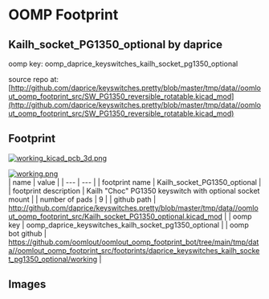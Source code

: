 # OOMP Footprint  
## Kailh_socket_PG1350_optional  by daprice  
  
oomp key: oomp_daprice_keyswitches_kailh_socket_pg1350_optional  
  
source repo at: [http://github.com/daprice/keyswitches.pretty/blob/master/tmp/data//oomlout_oomp_footprint_src/SW_PG1350_reversible_rotatable.kicad_mod](http://github.com/daprice/keyswitches.pretty/blob/master/tmp/data//oomlout_oomp_footprint_src/SW_PG1350_reversible_rotatable.kicad_mod)  
## Footprint  
  
[![working_kicad_pcb_3d.png](working_kicad_pcb_3d_600.png)](working_kicad_pcb_3d.png)  
  
[![working.png](working_600.png)](working.png)  
| name | value | 
| --- | --- | 
| footprint name | Kailh_socket_PG1350_optional | 
| footprint description | Kailh "Choc" PG1350 keyswitch with optional socket mount | 
| number of pads | 9 | 
| github path | http://github.com/daprice/keyswitches.pretty/blob/master/tmp/data//oomlout_oomp_footprint_src/Kailh_socket_PG1350_optional.kicad_mod | 
| oomp key | oomp_daprice_keyswitches_kailh_socket_pg1350_optional | 
| oomp bot github | https://github.com/oomlout/oomlout_oomp_footprint_bot/tree/main/tmp/data//oomlout_oomp_footprint_src/footprints/daprice_keyswitches_kailh_socket_pg1350_optional/working | 
## Images  
